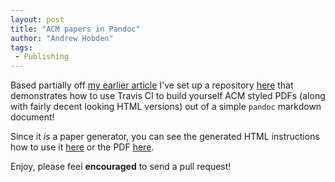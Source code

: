 ```yaml
---
layout: post
title: "ACM papers in Pandoc"
author: "Andrew Hobden"
tags:
 - Publishing
---
```


Based partially off [my earlier article](http://hoverbear.org/2015/03/06/rust-travis-github-pages/) I've set up a repository [here](https://github.com/Hoverbear/acm-pandoc-paper) that demonstrates how to use Travis CI to build yourself ACM styled PDFs (along with fairly decent looking HTML versions) out of a simple `pandoc` markdown document!

Since it *is* a paper generator, you can see the generated HTML instructions how to use it [here](https://hoverbear.github.io/acm-pandoc-paper/) or the PDF [here](https://hoverbear.github.io/acm-pandoc-paper/paper.pdf).

Enjoy, please feel **encouraged** to send a pull request!
